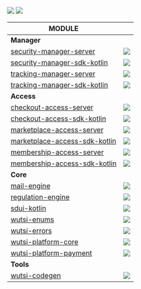 [![](https://github.com/wutsi/wutsi-mono/actions/workflows/_master.yml/badge.svg)](https://github.com/wutsi/wutsi-mono/actions/workflows/_master.yml/badge.svg)
[![](https://github.com/wutsi/wutsi-mono/actions/workflows/_pull_request.yml/badge.svg)](https://github.com/wutsi/wutsi-mono/actions/workflows/_pull_request.yml/badge.svg)

| MODULE                                                             |                                                                                                                                                                                                               |
|--------------------------------------------------------------------|---------------------------------------------------------------------------------------------------------------------------------------------------------------------------------------------------------------|
| **Manager**                                                        |
| [security-manager-server](server/security-manager-server)          | [![](https://github.com/wutsi/wutsi-mono/actions/workflows/server-security-manager-master.yml/badge.svg)](https://github.com/wutsi/wutsi-mono/actions/workflows/server-security-manager-master.yml)           |
| [security-manager-sdk-kotlin](sdk/security-manager-sdk-kotlin)     | [![](https://github.com/wutsi/wutsi-mono/actions/workflows/sdk-security-manager-master.yml/badge.svg)](https://github.com/wutsi/wutsi-mono/actions/workflows/sdk-security-manager-master.yml)                 |
| [tracking-manager-server](server/tracking-manager-server)          | [![](https://github.com/wutsi/wutsi-mono/actions/workflows/server-tracking-manager-master.yml/badge.svg)](https://github.com/wutsi/wutsi-mono/actions/workflows/server-tracking-manager-master.yml)           |
| [tracking-manager-sdk-kotlin](sdk/tracking-manager-sdk-kotlin)     | [![](https://github.com/wutsi/wutsi-mono/actions/workflows/sdk-tracking-manager-master.yml/badge.svg)](https://github.com/wutsi/wutsi-mono/actions/workflows/sdk-tracking-manager-master.yml)                 |
| **Access**                                                         |
| [checkout-access-server](server/checkout-access-server)            | [![](https://github.com/wutsi/wutsi-mono/actions/workflows/server-checkout-access-master.yml/badge.svg)](https://github.com/wutsi/wutsi-mono/actions/workflows/server-checkout-access-master.yml)             |
| [checkout-access-sdk-kotlin](sdk/checkout-access-sdk-kotlin)       | [![](https://github.com/wutsi/wutsi-mono/actions/workflows/sdk-checkout-access-master.yml/badge.svg)](https://github.com/wutsi/wutsi-mono/actions/workflows/sdk-checkout-access-master.yml)                   |
| [marketplace-access-server](server/marketplace-access-server)      | [![](https://github.com/wutsi/wutsi-mono/actions/workflows/server-marketplace-access-master.yml/badge.svg)](https://github.com/wutsi/wutsi-mono/actions/workflows/server-marketplace-access-master.yml)       |
| [marketplace-access-sdk-kotlin](sdk/marketplace-access-sdk-kotlin) | [![](https://github.com/wutsi/wutsi-mono/actions/workflows/sdk-marketplace-access-master.yml/badge.svg)](https://github.com/wutsi/wutsi-mono/actions/workflows/sdk-marketplace-access-master.yml)             |
| [membership-access-server](server/membership-access-server)        | [![](https://github.com/wutsi/wutsi-mono/actions/workflows/server-membership-access-master.yml/badge.svg)](https://github.com/wutsi/wutsi-mono/actions/workflows/server-membership-access-master.yml)         |
| [membership-access-sdk-kotlin](sdk/membership-access-sdk-kotlin)   | [![](https://github.com/wutsi/wutsi-mono/actions/workflows/sdk-membership-access-master.yml/badge.svg)](https://github.com/wutsi/wutsi-mono/actions/workflows/sdk-membership-access-master.yml)               |
| **Core**                                                           |
| [mail-engine](engine/mail-engine)                                  | [![](https://github.com/wutsi/wutsi-mono/actions/workflows/engine-mail-engine-master.yml/badge.svg)](https://github.com/wutsi/wutsi-mono/actions/workflows/engine-mail-engine-master.yml)                     |
| [regulation-engine](engine/regulation-engine)                      | [![](https://github.com/wutsi/wutsi-mono/actions/workflows/engine-regulation-engine-master.yml/badge.svg)](https://github.com/wutsi/wutsi-mono/actions/workflows/engine-regulation-engine-master.yml)         |
| [sdui-kotlin](libs/sdui-kotlin)                                    | [![](https://github.com/wutsi/wutsi-mono/actions/workflows/libs-sdui-kotlin-master.yml/badge.svg)](https://github.com/wutsi/wutsi-mono/actions/workflows/libs-sdui-kotlin-master.yml)                         |
| [wutsi-enums](libs/wutsi-enums)                                    | [![](https://github.com/wutsi/wutsi-mono/actions/workflows/libs-wutsi-enums-master.yml/badge.svg)](https://github.com/wutsi/wutsi-mono/actions/workflows/libs-wutsi-enums-master.yml)                         |
| [wutsi-errors](libs/wutsi-errors)                                  | [![](https://github.com/wutsi/wutsi-mono/actions/workflows/libs-wutsi-errors-master.yml/badge.svg)](https://github.com/wutsi/wutsi-mono/actions/workflows/libs-wutsi-errors-master.yml)                       |
| [wutsi-platform-core](libs/wutsi-platform-core)                    | [![](https://github.com/wutsi/wutsi-mono/actions/workflows/libs-wutsi-platform-core-master.yml/badge.svg)](https://github.com/wutsi/wutsi-mono/actions/workflows/libs-wutsi-platform-core-master.yml)         |
| [wutsi-platform-payment](libs/wutsi-platform-payment)              | [![](https://github.com/wutsi/wutsi-mono/actions/workflows/libs-wutsi-platform-payment-master.yml/badge.svg)](https://github.com/wutsi/wutsi-mono/actions/workflows/libs-wutsi-platform-payment-master.yml)   |
| **Tools**                                                          |
| [wutsi-codegen](tools/wutsi-codegen)                               | [![](https://github.com/wutsi/wutsi-mono/actions/workflows/tools-wutsi-codegen-master.yml/badge.svg)](https://github.com/wutsi/wutsi-mono/actions/workflows/tools-wutsi-codegen-master.yml)                   |
